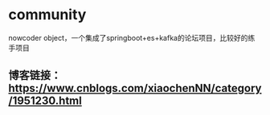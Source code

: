# community
nowcoder object，一个集成了springboot+es+kafka的论坛项目，比较好的练手项目
## 博客链接：https://www.cnblogs.com/xiaochenNN/category/1951230.html
